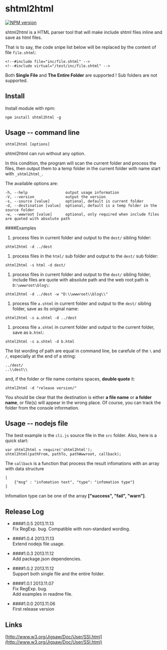 shtml2html
==========
[![NPM version](https://badge.fury.io/js/shtml2html.png)](http://badge.fury.io/js/shtml2html)


shtml2html is a HTML parser tool that will make include shtml files inline and save as html files. 

That is to say, the code snipe list below will be replaced by the content of file `file.shtml`:
```
<!--#include file="inc/file.shtml" -->
<!--#include virtual="/test/inc/file.shtml" -->
```

Both **Single File** and **The Entire Folder** are supported ! Sub folders are not supported.



Install
----------
Install module with npm:
```
npm install shtml2html -g
```



Usage -- command line
----------
```
shtml2html [options]
```
shtml2html can run without any option.

In this condition, the program will scan the current folder and process the files, then output them to a temp folder in the current folder with name start with `_shtml2html_`.

The available options are:
```
-h, --help                 output usage information
-V, --version              output the version
-s, --source [value]       optional, default is current folder
-d, --destination [value]  optional, default is a temp folder in the source folder
-w, --wwwroot [value]      optional, only required when include files are quoted with absolute path
```


####Examples
1. process files in current folder and output to the `dest/` sibling folder:
```
shtml2html -d ../dest
```

1. process files in the `html/` sub folder and output to the `dest/` sub folder:
```
shtml2html -s html -d dest/
```

1. process files in current folder and output to the `dest/` sibling folder, include files are quote with absolute path and the web root path is `D:\wwwroot\blog\`:
```
shtml2html -d ../dest -w "D:\\wwwroot\\blog\\"
```

1. process file `a.shtml` in current folder and output to the `dest/` sibling folder, save as its original name:
```
shtml2html -s a.shtml -d ../dest
```

1. process file `a.shtml` in current folder and output to the current folder, save as `b.html`:
```
shtml2html -s a.shtml -d b.html
```

The list wording of path are equal in command line, be carefule of the `\` and `/`, especially at the end of a string:
```
../dest/
..\\dest\\
```

and, if the folder or file name contains spaces, **double quote** it:
```
shtml2html -d "release version/"
```

You should be clear that the destination is either **a file name** or **a folder name**, or file(s) will appear in the wrong place. Of course, you can track the folder from the console information.



Usage -- nodejs file
----------
The best example is the `cli.js` source file in the `src` folder. Also, here is a quick start:
```
var shtml2html = require('shtml2html');
shtml2html(pathFrom, pathTo, pathWwwroot, callback);
```

The `callback` is a function that process the result infomations with an array with data structure
```
[
    {"msg" : "infomation text", "type": "infomation type"}
]
```
Infomation type can be one of the array **["success", "fail", "warn"]**.


Release Log
----------
- ####1.0.5
2013.11.13  
Fix RegExp. bug. Compatible with non-standard wording.  

- ####1.0.4
2013.11.13  
Extend nodejs file usage.

- ####1.0.3
2013.11.12  
Add package.json dependencies.

- ####1.0.2
2013.11.12  
Support both single file and the entire folder.

- ####1.0.1
2013.11.07  
Fix RegExp. bug.  
Add examples in readme file.

- ####1.0.0
2013.11.06  
First release version




Links
----------
[http://www.w3.org/Jigsaw/Doc/User/SSI.html](http://www.w3.org/Jigsaw/Doc/User/SSI.html)


